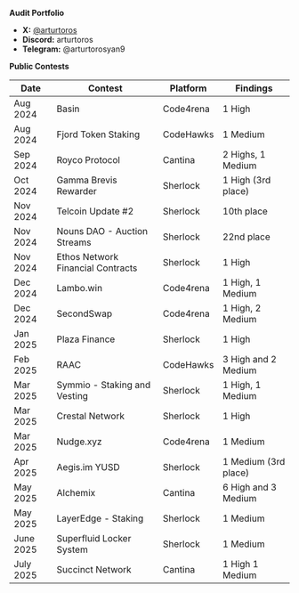 **Audit Portfolio**

- **X:** [@arturtoros](https://x.com/arturtoros)
- **Discord:** arturtoros
- **Telegram:** @arturtorosyan9

 **Public Contests**

| **Date** | **Contest** | **Platform** | **Findings** |
| --- | --- | --- | --- |
| Aug 2024 | Basin | Code4rena | 1 High |
| Aug 2024 | Fjord Token Staking | CodeHawks | 1 Medium |
| Sep 2024 | Royco Protocol | Cantina | 2 Highs, 1 Medium |
| Oct 2024 | Gamma Brevis Rewarder | Sherlock | 1 High (3rd place) |
| Nov 2024 | Telcoin Update #2 | Sherlock | 10th place |
| Nov 2024 | Nouns DAO - Auction Streams | Sherlock | 22nd place |
| Nov 2024 | Ethos Network Financial Contracts | Sherlock | 1 High |
| Dec 2024 | Lambo.win | Code4rena | 1 High, 1 Medium |
| Dec 2024 | SecondSwap | Code4rena | 1 High, 2 Medium |
| Jan 2025 | Plaza Finance | Sherlock | 1 High |
| Feb 2025 | RAAC | CodeHawks | 3 High and 2 Medium |
| Mar 2025 | Symmio - Staking and Vesting | Sherlock | 1 High, 1 Medium |
| Mar 2025 | Crestal Network | Sherlock | 1 High |
| Mar 2025 | Nudge.xyz | Code4rena | 1 Medium |
| Apr 2025 | Aegis.im YUSD | Sherlock | 1 Medium (3rd place) |
| May 2025 | Alchemix | Cantina | 6 High and 3 Medium |
| May 2025 | LayerEdge - Staking | Sherlock | 1 Medium |
| June 2025 | Superfluid Locker System | Sherlock | 1 Medium |
| July 2025 | Succinct Network | Cantina | 1 High 1 Medium |
